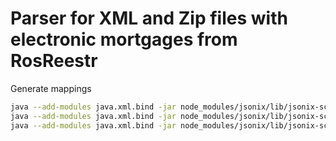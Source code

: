 # Parser for XML and Zip files with electronic mortgages from RosReestr

Generate mappings

```bash
java --add-modules java.xml.bind -jar node_modules/jsonix/lib/jsonix-schema-compiler-full.jar -d mappings -p Mortgage  schemas/mortgage/Mortgage_v0.1.xsd 
java --add-modules java.xml.bind -jar node_modules/jsonix/lib/jsonix-schema-compiler-full.jar -d mappings -p TRequest schemas/mortgage/TRequest.xsd 
java --add-modules java.xml.bind -jar node_modules/jsonix/lib/jsonix-schema-compiler-full.jar -d mappings -p Request  schemas/electronicMortgage/electronic-mortgage.xsd 

```
